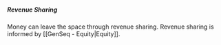 ##### Revenue Sharing 
Money can leave the space through revenue sharing. Revenue sharing is informed by [[GenSeq - Equity|Equity]].